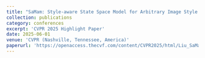 ```yaml
---
title: "SaMam: Style-aware State Space Model for Arbitrary Image Style Transfer"
collection: publications
category: conferences
excerpt: 'CVPR 2025 Highlight Paper'
date: 2025-06-01
venue: 'CVPR (Nashville, Tennessee, America)'
paperurl: 'https://openaccess.thecvf.com/content/CVPR2025/html/Liu_SaMam_Style-aware_State_Space_Model_for_Arbitrary_Image_Style_Transfer_CVPR_2025_paper.html'
---
```


